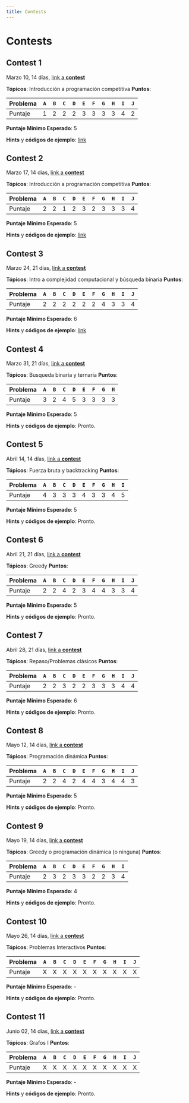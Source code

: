```yaml
---
title: Contests
---
```


# Contests


## Contest 1

Marzo 10, 14 días, [link a **contest**](https://vjudge.net/contest/547187)

**Tópicos**: Introducción a programación competitiva
**Puntos**:

| Problema  | `A` | `B` | `C` | `D` | `E` | `F` | `G` | `H` | `I` | `J` |
| --------- | --- | --- | --- | --- | --- | --- | --- | --- | --- | --- |
| Puntaje   |  1  |  2  |  2  |  2  |  3  |  3  |  3  |  3  |  4  |  2  |

**Puntaje Mínimo Esperado**: 5

**Hints** y **códigos de ejemplo**: [link](hints/contest1)


## Contest 2

Marzo 17, 14 días, [link a **contest**](https://vjudge.net/contest/548430)

**Tópicos**: Introducción a programación competitiva
**Puntos**:

| Problema  | `A` | `B` | `C` | `D` | `E` | `F` | `G` | `H` | `I` | `J` |
| --------- | --- | --- | --- | --- | --- | --- | --- | --- | --- | --- |
| Puntaje   |  2  |  2  |  1  |  2  |  3  |  2  |  3  |  3  |  3  |  4  |

**Puntaje Mínimo Esperado**: 5

**Hints** y **códigos de ejemplo**: [link](hints/contest2)


## Contest 3

Marzo 24, 21 días, [link a **contest**](https://vjudge.net/contest/549733)

**Tópicos**: Intro a complejidad computacional y búsqueda binaria
**Puntos**:

| Problema  | `A` | `B` | `C` | `D` | `E` | `F` | `G` | `H` | `I` | `J` |
| --------- | --- | --- | --- | --- | --- | --- | --- | --- | --- | --- |
| Puntaje   |  2  |  2  |  2  |  2  |  2  |  2  |  4  |  3  |  3  |  4  |

**Puntaje Mínimo Esperado**: 6

**Hints** y **códigos de ejemplo**: [link](hints/contest3)


## Contest 4

Marzo 31, 21 días, [link a **contest**](https://vjudge.net/contest/551141)

**Tópicos**: Busqueda binaria y ternaria
**Puntos**:

| Problema  | `A` | `B` | `C` | `D` | `E` | `F` | `G` | `H` |
| --------- | --- | --- | --- | --- | --- | --- | --- | --- |
| Puntaje   |  3  |  2  |  4  |  5  |  3  |  3  |  3  |  3  |

**Puntaje Mínimo Esperado**: 5

**Hints** y **códigos de ejemplo**: Pronto.


## Contest 5

Abril 14, 14 días, [link a **contest**](https://vjudge.net/contest/553684)

**Tópicos**: Fuerza bruta y backtracking
**Puntos**:

| Problema  | `A` | `B` | `C` | `D` | `E` | `F` | `G` | `H` | `I` |
| --------- | --- | --- | --- | --- | --- | --- | --- | --- | --- |
| Puntaje   |  4  |  3  |  3  |  3  |  4  |  3  |  3  |  4  |  5  |

**Puntaje Mínimo Esperado**: 5

**Hints** y **códigos de ejemplo**: Pronto.


## Contest 6

Abril 21, 21 días, [link a **contest**](https://vjudge.net/contest/554753)

**Tópicos**: Greedy
**Puntos**:

| Problema  | `A` | `B` | `C` | `D` | `E` | `F` | `G` | `H` | `I` | `J` |
| --------- | --- | --- | --- | --- | --- | --- | --- | --- | --- | --- |
| Puntaje   |  2  |  2  |  4  |  2  |  3  |  4  |  4  |  3  |  3  |  4  |

**Puntaje Mínimo Esperado**: 5

**Hints** y **códigos de ejemplo**: Pronto.


## Contest 7

Abril 28, 21 días, [link a **contest**](https://vjudge.net/contest/555763)

**Tópicos**: Repaso/Problemas clásicos
**Puntos**:

| Problema  | `A` | `B` | `C` | `D` | `E` | `F` | `G` | `H` | `I` | `J` |
| --------- | --- | --- | --- | --- | --- | --- | --- | --- | --- | --- |
| Puntaje   |  2  |  2  |  3  |  2  |  2  |  3  |  3  |  3  |  4  |  4  |

**Puntaje Mínimo Esperado**: 6

**Hints** y **códigos de ejemplo**: Pronto.


## Contest 8

Mayo 12, 14 días, [link a **contest**](https://vjudge.net/contest/558403)

**Tópicos**: Programación dinámica
**Puntos**:

| Problema  | `A` | `B` | `C` | `D` | `E` | `F` | `G` | `H` | `I` | `J` |
| --------- | --- | --- | --- | --- | --- | --- | --- | --- | --- | --- |
| Puntaje   |  2  |  2  |  4  |  2  |  4  |  4  |  3  |  4  |  4  |  3  |

**Puntaje Mínimo Esperado**: 5

**Hints** y **códigos de ejemplo**: Pronto.


## Contest 9

Mayo 19, 14 días, [link a **contest**](https://vjudge.net/contest/559567)

**Tópicos**: Greedy o programación dinámica (o ninguna)
**Puntos**:

| Problema  | `A` | `B` | `C` | `D` | `E` | `F` | `G` | `H` | `I` |
| --------- | --- | --- | --- | --- | --- | --- | --- | --- | --- |
| Puntaje   |  2  |  3  |  2  |  3  |  3  |  2  |  2  |  3  |  4  |

**Puntaje Mínimo Esperado**: 4

**Hints** y **códigos de ejemplo**: Pronto.


## Contest 10

Mayo 26, 14 días, [link a **contest**](https://vjudge.net/contest/560537)

**Tópicos**: Problemas Interactivos
**Puntos**:

| Problema  | `A` | `B` | `C` | `D` | `E` | `F` | `G` | `H` | `I` | `J` |
| --------- | --- | --- | --- | --- | --- | --- | --- | --- | --- | --- |
| Puntaje   |  X  |  X  |  X  |  X  |  X  |  X  |  X  |  X  |  X  |  X  |

**Puntaje Mínimo Esperado**: -

**Hints** y **códigos de ejemplo**: Pronto.


## Contest 11

Junio 02, 14 días, [link a **contest**](https://vjudge.net/contest/561735)

**Tópicos**: Grafos I
**Puntos**:

| Problema  | `A` | `B` | `C` | `D` | `E` | `F` | `G` | `H` | `I` | `J` |
| --------- | --- | --- | --- | --- | --- | --- | --- | --- | --- | --- |
| Puntaje   |  X  |  X  |  X  |  X  |  X  |  X  |  X  |  X  |  X  |  X  |

**Puntaje Mínimo Esperado**: -

**Hints** y **códigos de ejemplo**: Pronto.
